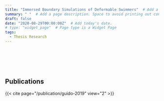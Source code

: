 ```yaml
---
title: "Immersed Boundary Simulations of Deformable Swimmers"  # Add a page title.
summary: " "  # Add a page description. Space to avoid printing out contents.
draft: false
date: "2020-08-29T00:00:00Z"  # Add today's date.
# type: "widget_page"  # Page type is a Widget Page
tags:
  - Thesis Research
---
```


<br/><br/>
<br/><br/>

## Publications
{{< cite page="/publication/guido-2019" view="2" >}}
